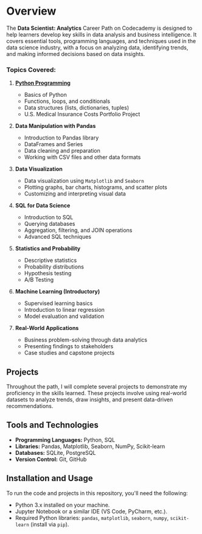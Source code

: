 # Overview

The **Data Scientist: Analytics** Career Path on Codecademy is designed to help learners develop key skills in data analysis and business intelligence. 
It covers essential tools, programming languages, and techniques used in the data science industry, with a focus on analyzing data, identifying trends, and making informed decisions based on data insights.

### Topics Covered:

1. **[Python Programming](https://github.com/nclements11/Data-Science-Portfolio/tree/main/Python%20Basics)**
   - Basics of Python
   - Functions, loops, and conditionals
   - Data structures (lists, dictionaries, tuples)
   - U.S. Medical Insurance Costs Portfolio Project

2. **Data Manipulation with Pandas**
   - Introduction to Pandas library
   - DataFrames and Series
   - Data cleaning and preparation
   - Working with CSV files and other data formats

3. **Data Visualization**
   - Data visualization using `Matplotlib` and `Seaborn`
   - Plotting graphs, bar charts, histograms, and scatter plots
   - Customizing and interpreting visual data

4. **SQL for Data Science**
   - Introduction to SQL
   - Querying databases
   - Aggregation, filtering, and JOIN operations
   - Advanced SQL techniques

5. **Statistics and Probability**
   - Descriptive statistics
   - Probability distributions
   - Hypothesis testing
   - A/B Testing

6. **Machine Learning (Introductory)**
   - Supervised learning basics
   - Introduction to linear regression
   - Model evaluation and validation

7. **Real-World Applications**
   - Business problem-solving through data analytics
   - Presenting findings to stakeholders
   - Case studies and capstone projects

## Projects

Throughout the path, I will complete several projects to demonstrate my proficiency in the skills learned. 
These projects involve using real-world datasets to analyze trends, draw insights, and present data-driven recommendations.

## Tools and Technologies

- **Programming Languages:** Python, SQL
- **Libraries:** Pandas, Matplotlib, Seaborn, NumPy, Scikit-learn
- **Databases:** SQLite, PostgreSQL
- **Version Control:** Git, GitHub

## Installation and Usage

To run the code and projects in this repository, you'll need the following:

- Python 3.x installed on your machine.
- Jupyter Notebook or a similar IDE (VS Code, PyCharm, etc.).
- Required Python libraries: `pandas`, `matplotlib`, `seaborn`, `numpy`, `scikit-learn` (install via `pip`).
